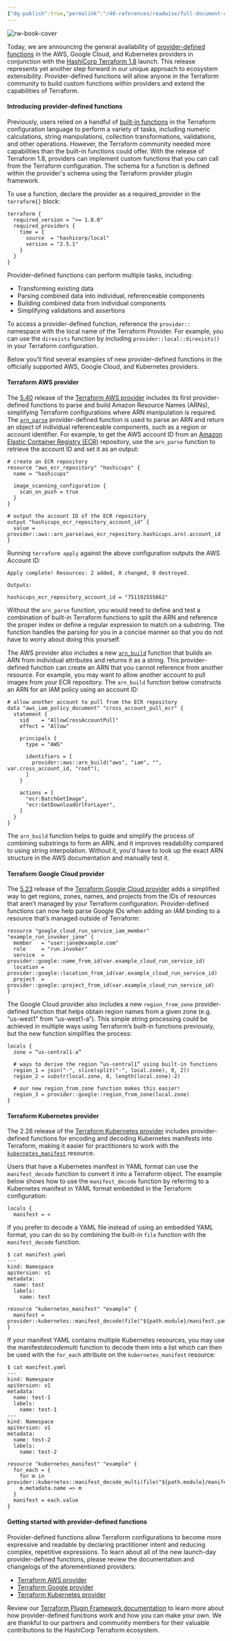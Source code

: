 ```yaml
---
{"dg-publish":true,"permalink":"/40-references/readwise/full-document-contents/terraform-1-8-provider-functions-for-aws-google-cloud-and-kubernetes/","tags":["rw/articles"]}
---
```


![rw-book-cover](https://www.datocms-assets.com/2885/1712695692-share-terraform-1-8-adds-provider-functions-for-aws-google-cloud-and-kubernetes.png?w=1200&h=630&fit=crop&auto=format)

Today, we are announcing the general availability of [provider-defined functions](https://developer.hashicorp.com/terraform/plugin/framework/functions/concepts) in the AWS, Google Cloud, and Kubernetes providers in conjunction with the [HashiCorp Terraform 1.8](https://www.hashicorp.com/blog/terraform-1-8-improves-extensibility-with-provider-defined-functions) launch. This release represents yet another step forward in our unique approach to ecosystem extensibility. Provider-defined functions will allow anyone in the Terraform community to build custom functions within providers and extend the capabilities of Terraform.

#### Introducing provider-defined functions

Previously, users relied on a handful of [built-in functions](https://developer.hashicorp.com/terraform/language/functions) in the Terraform configuration language to perform a variety of tasks, including numeric calculations, string manipulations, collection transformations, validations, and other operations. However, the Terraform community needed more capabilities than the built-in functions could offer. With the release of Terraform 1.8, providers can implement custom functions that you can call from the Terraform configuration. The schema for a function is defined within the provider's schema using the Terraform provider plugin framework.

To use a function, declare the provider as a required\_provider in the `terraform{}` block:

```
terraform {
  required_version = ">= 1.8.0"
  required_providers {
    time = {
      source  = "hashicorp/local"
      version = "2.5.1"
    }
  }
}
```
Provider-defined functions can perform multiple tasks, including:

* Transforming existing data
* Parsing combined data into individual, referenceable components
* Building combined data from individual components
* Simplifying validations and assertions

To access a provider-defined function, reference the `provider::` namespace with the local name of the Terraform Provider. For example, you can use the `direxists` function by including `provider::local::direxists()` in your Terraform configuration.

Below you’ll find several examples of new provider-defined functions in the officially supported AWS, Google Cloud, and Kubernetes providers.

#### Terraform AWS provider

The [5.40](https://github.com/hashicorp/terraform-provider-aws/releases/tag/v5.40.0) release of the [Terraform AWS provider](https://registry.terraform.io/providers/hashicorp/aws/latest) includes its first provider-defined functions to parse and build Amazon Resource Names (ARNs), simplifying Terraform configurations where ARN manipulation is required. The [`arn_parse`](https://registry.terraform.io/providers/hashicorp/aws/latest/docs/functions/arn_parse) provider-defined function is used to parse an ARN and return an object of individual referenceable components, such as a region or account identifier. For example, to get the AWS account ID from an [Amazon Elastic Container Registry (ECR)](https://aws.amazon.com/ecr/) repository, use the `arn_parse` function to retrieve the account ID and set it as an output:

```
# create an ECR repository
resource "aws_ecr_repository" "hashicups" {
  name = "hashicups"
  
  image_scanning_configuration {
    scan_on_push = true
  }
}

# output the account ID of the ECR repository
output "hashicups_ecr_repository_account_id" {
  value = provider::aws::arn_parse(aws_ecr_repository.hashicups.arn).account_id
}

```
Running `terraform apply` against the above configuration outputs the AWS Account ID:

```
Apply complete! Resources: 2 added, 0 changed, 0 destroyed.

Outputs:

hashicups_ecr_repository_account_id = "751192555662"

```

Without the `arn_parse` function, you would need to define and test a combination of built-in Terraform functions to split the ARN and reference the proper index or define a regular expression to match on a substring. The function handles the parsing for you in a concise manner so that you do not have to worry about doing this yourself.

The AWS provider also includes a new [`arn_build`](https://registry.terraform.io/providers/hashicorp/aws/latest/docs/functions/arn_build) function that builds an ARN from individual attributes and returns it as a string. This provider-defined function can create an ARN that you cannot reference from another resource. For example, you may want to allow another account to pull images from your ECR repository. The `arn_build` function below constructs an ARN for an IAM policy using an account ID: 

```
# allow another account to pull from the ECR repository
data "aws_iam_policy_document" "cross_account_pull_ecr" {
  statement {
    sid    = "AllowCrossAccountPull"
    effect = "Allow"

    principals {
      type = "AWS"

      identifiers = [
        provider::aws::arn_build("aws", "iam", "", var.cross_account_id, "root"),
      ]
    }

    actions = [
      "ecr:BatchGetImage",
      "ecr:GetDownloadUrlForLayer",
    ]
  }
}
```
The `arn_build` function helps to guide and simplify the process of combining substrings to form an ARN, and it improves readability compared to using string interpolation. Without it, you'd have to look up the exact ARN structure in the AWS documentation and manually test it.

#### Terraform Google Cloud provider

The [5.23](https://github.com/hashicorp/terraform-provider-google/blob/main/CHANGELOG.md#5230-apr-1-2024) release of the [Terraform Google Cloud provider](https://registry.terraform.io/providers/hashicorp/google/latest/docs) adds a simplified way to get regions, zones, names, and projects from the IDs of resources that aren’t managed by your Terraform configuration. Provider-defined functions can now help parse Google IDs when adding an IAM binding to a resource that’s managed outside of Terraform:

```
resource "google_cloud_run_service_iam_member" "example_run_invoker_jane" {
  member   = "user:jane@example.com"
  role     = "run.invoker"
  service  = provider::google::name_from_id(var.example_cloud_run_service_id)
  location = provider::google::location_from_id(var.example_cloud_run_service_id)
  project  = provider::google::project_from_id(var.example_cloud_run_service_id)
}
```
The Google Cloud provider also includes a new `region_from_zone` provider-defined function that helps obtain region names from a given zone (e.g. “us-west1” from “us-west1-a”). This simple string processing could be achieved in multiple ways using Terraform’s built-in functions previously, but the new function simplifies the process:

```
locals {
  zone = “us-central1-a”
  
  # ways to derive the region “us-central1” using built-in functions
  region_1 = join("-", slice(split("-", local.zone), 0, 2))
  region_2 = substr(local.zone, 0, length(local.zone)-2)

  # our new region_from_zone function makes this easier!
  region_3 = provider::google::region_from_zone(local.zone)
}
```
#### Terraform Kubernetes provider

The 2.28 release of the [Terraform Kubernetes provider](https://registry.terraform.io/providers/hashicorp/kubernetes/latest/docs) includes provider-defined functions for encoding and decoding Kubernetes manifests into Terraform, making it easier for practitioners to work with the [`kubernetes_manifest`](https://registry.terraform.io/providers/hashicorp/kubernetes/latest/docs/resources/manifest) resource.

Users that have a Kubernetes manifest in YAML format can use the `manifest_decode` function to convert it into a Terraform object. The example below shows how to use the `manifest_decode` function by referring to a Kubernetes manifest in YAML format embedded in the Terraform configuration:

```
locals {
  manifest = <
```
If you prefer to decode a YAML file instead of using an embedded YAML format, you can do so by combining the built-in `file` function with the `manifest_decode` function.

```
$ cat manifest.yaml
---
kind: Namespace
apiVersion: v1
metadata:
  name: test
  labels:
    name: test
```

```
resource "kubernetes_manifest" "example" {
  manifest = provider::kubernetes::manifest_decode(file("${path.module}/manifest.yaml"))
}
```
If your manifest YAML contains multiple Kubernetes resources, you may use the manifest*decode*multi function to decode them into a list which can then be used with the `for_each` attribute on the `kubernetes_manifest` resource:

```
$ cat manifest.yaml
---
kind: Namespace
apiVersion: v1
metadata:
  name: test-1
  labels:
    name: test-1
---
kind: Namespace
apiVersion: v1
metadata:
  name: test-2
  labels:
    name: test-2

```

```
resource "kubernetes_manifest" "example" {
  for_each = {
    for m in provider::kubernetes::manifest_decode_multi(file("${path.module}/manifest.yaml"))):
    m.metadata.name => m
  }
  manifest = each.value
}
```
#### Getting started with provider-defined functions

Provider-defined functions allow Terraform configurations to become more expressive and readable by declaring practitioner intent and reducing complex, repetitive expressions. To learn about all of the new launch-day provider-defined functions, please review the documentation and changelogs of the aforementioned providers:

* [Terraform AWS provider](https://registry.terraform.io/providers/hashicorp/aws/latest/docs)
* [Terraform Google provider](https://registry.terraform.io/providers/hashicorp/google/latest)
* [Terraform Kubernetes provider](https://registry.terraform.io/providers/hashicorp/kubernetes/latest)

Review our [Terraform Plugin Framework documentation](https://developer.hashicorp.com/terraform/plugin/framework/functions) to learn more about how provider-defined functions work and how you can make your own. We are thankful to our partners and community members for their valuable contributions to the HashiCorp Terraform ecosystem.
